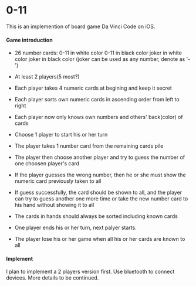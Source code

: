# 0-11

This is an implemention of board game Da Vinci Code on iOS.

#### Game introduction

- 26 number cards:
0-11 in white color
0-11 in black color
joker in white color
joker in black color
(joker can be used as any number, denote as '-')

- At least 2 players(5 most?)

- Each player takes 4 numeric cards at begining and keep it secret

- Each player sorts own numeric cards in ascending order from left to right

- Each player now only knows own numbers and others' back(color) of cards

- Choose 1 player to start his or her turn

- The player takes 1 number card from the remaining cards pile

- The player then choose another player and try to guess the number of one choosen player's card

- If the player guesses the wrong number, then he or she must show the numeric card previously taken to all

- If guess successfully, the card should be shown to all, and the player can try to guess another one more time or take the new number card to his hand without showing it to all

- The cards in hands should always be sorted including known cards

- One player ends his or her turn, next palyer starts.

- The player lose his or her game when all his or her cards are known to all 

#### Implement 

I plan to implement a 2 players version first. Use bluetooth to connect devices. More details to be continued.

